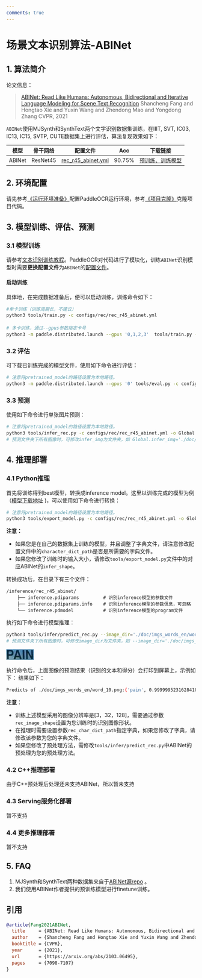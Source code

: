 ```yaml
---
comments: true
---
```


# 场景文本识别算法-ABINet

## 1. 算法简介

论文信息：
> [ABINet: Read Like Humans: Autonomous, Bidirectional and Iterative Language Modeling for Scene Text Recognition](https://openaccess.thecvf.com/content/CVPR2021/papers/Fang_Read_Like_Humans_Autonomous_Bidirectional_and_Iterative_Language_Modeling_for_CVPR_2021_paper.pdf)
> Shancheng Fang and Hongtao Xie and Yuxin Wang and Zhendong Mao and Yongdong Zhang
> CVPR, 2021

`ABINet`使用MJSynth和SynthText两个文字识别数据集训练，在IIIT, SVT, IC03, IC13, IC15, SVTP, CUTE数据集上进行评估，算法复现效果如下：

|模型|骨干网络|配置文件|Acc|下载链接|
| --- | --- | --- | --- | --- |
|ABINet|ResNet45|[rec_r45_abinet.yml](../../configs/rec/rec_r45_abinet.yml)|90.75%|[预训练、训练模型](https://paddleocr.bj.bcebos.com/rec_r45_abinet_train.tar)|

## 2. 环境配置

请先参考[《运行环境准备》](../../ppocr/environment.md)配置PaddleOCR运行环境，参考[《项目克隆》](../../ppocr/blog/clone.md)克隆项目代码。

## 3. 模型训练、评估、预测

### 3.1 模型训练

请参考[文本识别训练教程](../../ppocr/model_train/recognition.md)。PaddleOCR对代码进行了模块化，训练`ABINet`识别模型时需要**更换配置文件**为`ABINet`的[配置文件](../../configs/rec/rec_r45_abinet.yml)。

#### 启动训练

具体地，在完成数据准备后，便可以启动训练，训练命令如下：

```bash linenums="1"
#单卡训练（训练周期长，不建议）
python3 tools/train.py -c configs/rec/rec_r45_abinet.yml

# 多卡训练，通过--gpus参数指定卡号
python3 -m paddle.distributed.launch --gpus '0,1,2,3'  tools/train.py -c configs/rec/rec_r45_abinet.yml
```

### 3.2 评估

可下载已训练完成的模型文件，使用如下命令进行评估：

```bash linenums="1"
# 注意将pretrained_model的路径设置为本地路径。
python3 -m paddle.distributed.launch --gpus '0' tools/eval.py -c configs/rec/rec_r45_abinet.yml -o Global.pretrained_model=./rec_r45_abinet_train/best_accuracy
```

### 3.3 预测

使用如下命令进行单张图片预测：

```bash linenums="1"
# 注意将pretrained_model的路径设置为本地路径。
python3 tools/infer_rec.py -c configs/rec/rec_r45_abinet.yml -o Global.infer_img='./doc/imgs_words_en/word_10.png' Global.pretrained_model=./rec_r45_abinet_train/best_accuracy
# 预测文件夹下所有图像时，可修改infer_img为文件夹，如 Global.infer_img='./doc/imgs_words_en/'。
```

## 4. 推理部署

### 4.1 Python推理

首先将训练得到best模型，转换成inference model。这里以训练完成的模型为例（[模型下载地址](https://paddleocr.bj.bcebos.com/rec_r45_abinet_train.tar) )，可以使用如下命令进行转换：

```bash linenums="1"
# 注意将pretrained_model的路径设置为本地路径。
python3 tools/export_model.py -c configs/rec/rec_r45_abinet.yml -o Global.pretrained_model=./rec_r45_abinet_train/best_accuracy Global.save_inference_dir=./inference/rec_r45_abinet/
```

**注意：**

- 如果您是在自己的数据集上训练的模型，并且调整了字典文件，请注意修改配置文件中的`character_dict_path`是否是所需要的字典文件。
- 如果您修改了训练时的输入大小，请修改`tools/export_model.py`文件中的对应ABINet的`infer_shape`。

转换成功后，在目录下有三个文件：

```text linenums="1"
/inference/rec_r45_abinet/
    ├── inference.pdiparams         # 识别inference模型的参数文件
    ├── inference.pdiparams.info    # 识别inference模型的参数信息，可忽略
    └── inference.pdmodel           # 识别inference模型的program文件
```

执行如下命令进行模型推理：

```bash linenums="1"
python3 tools/infer/predict_rec.py --image_dir='./doc/imgs_words_en/word_10.png' --rec_model_dir='./inference/rec_r45_abinet/' --rec_algorithm='ABINet' --rec_image_shape='3,32,128' --rec_char_dict_path='./ppocr/utils/ic15_dict.txt'
# 预测文件夹下所有图像时，可修改image_dir为文件夹，如 --image_dir='./doc/imgs_words_en/'。
```

![img](./images/word_10.png)

执行命令后，上面图像的预测结果（识别的文本和得分）会打印到屏幕上，示例如下：
结果如下：

```bash linenums="1"
Predicts of ./doc/imgs_words_en/word_10.png:('pain', 0.9999995231628418)
```

**注意**：

- 训练上述模型采用的图像分辨率是[3，32，128]，需要通过参数`rec_image_shape`设置为您训练时的识别图像形状。
- 在推理时需要设置参数`rec_char_dict_path`指定字典，如果您修改了字典，请修改该参数为您的字典文件。
- 如果您修改了预处理方法，需修改`tools/infer/predict_rec.py`中ABINet的预处理为您的预处理方法。

### 4.2 C++推理部署

由于C++预处理后处理还未支持ABINet，所以暂未支持

### 4.3 Serving服务化部署

暂不支持

### 4.4 更多推理部署

暂不支持

## 5. FAQ

1. MJSynth和SynthText两种数据集来自于[ABINet源repo](https://github.com/FangShancheng/ABINet) 。
2. 我们使用ABINet作者提供的预训练模型进行finetune训练。

## 引用

```bibtex
@article{Fang2021ABINet,
  title     = {ABINet: Read Like Humans: Autonomous, Bidirectional and Iterative Language Modeling for Scene Text Recognition},
  author    = {Shancheng Fang and Hongtao Xie and Yuxin Wang and Zhendong Mao and Yongdong Zhang},
  booktitle = {CVPR},
  year      = {2021},
  url       = {https://arxiv.org/abs/2103.06495},
  pages     = {7098-7107}
}
```
